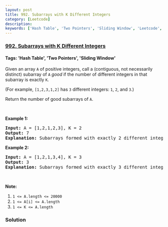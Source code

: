 ```yaml
---
layout: post
title: 992. Subarrays with K Different Integers
category: [Leetcode]
description: 
keywords: ['Hash Table', 'Two Pointers', 'Sliding Window', 'Leetcode', 'Hard']
---
```

### [992. Subarrays with K Different Integers](https://leetcode.com/problems/subarrays-with-k-different-integers)

#### Tags: 'Hash Table', 'Two Pointers', 'Sliding Window'

<div class="content__u3I1 question-content__JfgR"><div><p>Given an array <code>A</code> of positive integers, call a (contiguous, not necessarily distinct) subarray of <code>A</code> <em>good</em> if the number of different integers in that subarray is exactly <code>K</code>.</p>
<p>(For example, <code>[1,2,3,1,2]</code> has <code>3</code> different integers: <code>1</code>, <code>2</code>, and <code>3</code>.)</p>
<p>Return the number of good subarrays of <code>A</code>.</p>
<p> </p>
<p><strong>Example 1:</strong></p>
<pre><strong>Input: </strong>A = <span id="example-input-1-1">[1,2,1,2,3]</span>, K = <span id="example-input-1-2">2</span>
<strong>Output: </strong><span id="example-output-1">7</span>
<strong>Explanation: </strong>Subarrays formed with exactly 2 different integers: [1,2], [2,1], [1,2], [2,3], [1,2,1], [2,1,2], [1,2,1,2].
</pre>
<p><strong>Example 2:</strong></p>
<pre><strong>Input: </strong>A = <span id="example-input-2-1">[1,2,1,3,4]</span>, K = <span id="example-input-2-2">3</span>
<strong>Output: </strong><span id="example-output-2">3</span>
<strong>Explanation: </strong>Subarrays formed with exactly 3 different integers: [1,2,1,3], [2,1,3], [1,3,4].
</pre>
<p> </p>
<p><strong>Note:</strong></p>
<ol>
<li><code>1 &lt;= A.length &lt;= 20000</code></li>
<li><code>1 &lt;= A[i] &lt;= A.length</code></li>
<li><code>1 &lt;= K &lt;= A.length</code></li>
</ol></div></div>

### Solution
